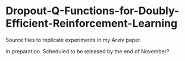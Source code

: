 # Dropout-Q-Functions-for-Doubly-Efficient-Reinforcement-Learning
Source files to replicate experiments in my Arxiv paper.

In preparation. Scheduled to be released by the end of November?
